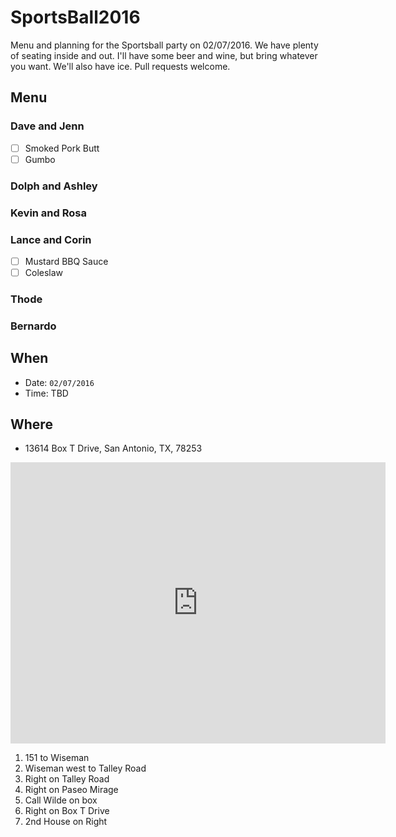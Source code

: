 # SportsBall2016
Menu and planning for the Sportsball party on 02/07/2016. We have plenty of seating inside and out. I'll have some beer and wine, but bring whatever you want. We'll also have ice. Pull requests welcome.

## Menu
### Dave and Jenn
- [ ] Smoked Pork Butt
- [ ] Gumbo

### Dolph and Ashley


### Kevin and Rosa


### Lance and Corin
- [ ] Mustard BBQ Sauce
- [ ] Coleslaw

### Thode


### Bernardo


## When
* Date: `02/07/2016`
* Time: TBD

## Where
* 13614 Box T Drive, San Antonio, TX, 78253


<iframe src="https://www.google.com/maps/embed?pb=!1m14!1m8!1m3!1d2874.944077411612!2d-98.76395833645434!3d29.468370125215657!3m2!1i1024!2i768!4f13.1!3m3!1m2!1s0x865c4196da2d975f%3A0x41cff7131e41cda8!2s13614+Box-T+Dr%2C+San+Antonio%2C+TX+78253!5e0!3m2!1sen!2sus!4v1454181222510" width="600" height="450" frameborder="0" style="border:0" allowfullscreen="allowfullscreen">&nbsp;</iframe>

1. 151 to Wiseman
1. Wiseman west to Talley Road
1. Right on Talley Road
1. Right on Paseo Mirage
2. Call Wilde on box
3. Right on Box T Drive
4. 2nd House on Right
